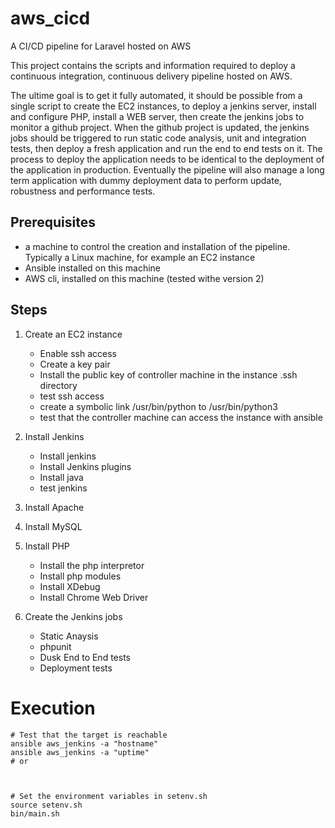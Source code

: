 # aws_cicd
A CI/CD pipeline for Laravel hosted on AWS

This project contains the scripts and information required to deploy a continuous integration, continuous delivery pipeline hosted on AWS. 

The ultime goal is to get it fully automated, it should be possible from a single script to create the EC2 instances, to deploy a jenkins server, install and configure PHP, install a WEB server, then create the jenkins jobs to monitor a github project. When the github project is updated, the jenkins jobs should be triggered to run static code analysis, unit and integration tests, then deploy a fresh application and run the end to end tests on it. The process to deploy the application needs to be identical to the deployment of the application in production. Eventually the pipeline will also manage a long term application with dummy deployment data to perform update, robustness and performance tests.

## Prerequisites

- a machine to control the creation and installation of the pipeline. Typically a Linux machine, for example an EC2 instance
- Ansible installed on this machine
- AWS cli, installed on this machine (tested withe version 2)

## Steps

1. Create an EC2 instance
    - Enable ssh access
    - Create a key pair
    - Install the public key of controller machine in the instance .ssh directory
    - test ssh access
    - create a symbolic link /usr/bin/python to /usr/bin/python3
    - test that the controller machine can access the instance with ansible

1. Install Jenkins
    - Install jenkins
    - Install Jenkins plugins
    - Install java
    - test jenkins

1. Install Apache

1. Install MySQL

1. Install PHP
    - Install the php interpretor
    - Install php modules
    - Install XDebug
    - Install Chrome Web Driver

1. Create the Jenkins jobs
    - Static Anaysis
    - phpunit
    - Dusk End to End tests
    - Deployment tests

# Execution

    # Test that the target is reachable
    ansible aws_jenkins -a "hostname"
    ansible aws_jenkins -a "uptime"
    # or
    
    
    
    # Set the environment variables in setenv.sh
    source setenv.sh
    bin/main.sh
